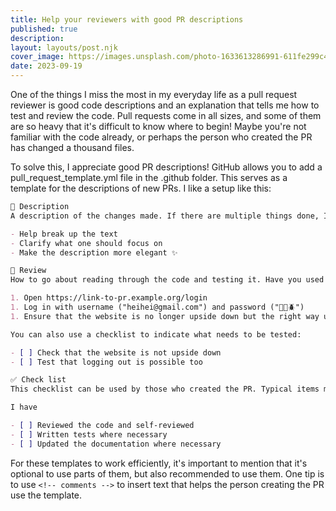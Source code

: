 ```yaml
---
title: Help your reviewers with good PR descriptions
published: true
description:
layout: layouts/post.njk
cover_image: https://images.unsplash.com/photo-1633613286991-611fe299c4be?ixlib=rb-4.0.3&ixid=M3wxMjA3fDB8MHxwaG90by1wYWdlfHx8fGVufDB8fHx8fA%3D%3D&auto=format&fit=crop&w=2360&q=80
date: 2023-09-19
---
```


One of the things I miss the most in my everyday life as a pull request reviewer is good code descriptions and an explanation that tells me how to test and review the code. Pull requests come in all sizes, and some of them are so heavy that it's difficult to know where to begin! Maybe you're not familiar with the code already, or perhaps the person who created the PR has changed a thousand files.

To solve this, I appreciate good PR descriptions! GitHub allows you to add a pull_request_template.yml file in the .github folder. This serves as a template for the descriptions of new PRs. I like a setup like this:

```md
📝 Description
A description of the changes made. If there are multiple things done, I would recommend using bullet lists. They can:

- Help break up the text
- Clarify what one should focus on
- Make the description more elegant ✨

👀 Review
How to go about reading through the code and testing it. Have you used a specific page to test the changes? Include a link! Numbered lists are a good pro-tip here. They can instruct which steps to follow for testing (all steps should use "1." as Markdown will handle numbering automatically):

1. Open https://link-to-pr.example.org/login
1. Log in with username ("heihei@gmail.com") and password ("👡🐒🪲")
1. Ensure that the website is no longer upside down but the right way up ✨

You can also use a checklist to indicate what needs to be tested:

- [ ] Check that the website is not upside down
- [ ] Test that logging out is possible too

✅ Check list
This checklist can be used by those who created the PR. Typical items might include:

I have

- [ ] Reviewed the code and self-reviewed
- [ ] Written tests where necessary
- [ ] Updated the documentation where necessary
```

For these templates to work efficiently, it's important to mention that it's optional to use parts of them, but also recommended to use them. One tip is to use `<!-- comments -->` to insert text that helps the person creating the PR use the template.
